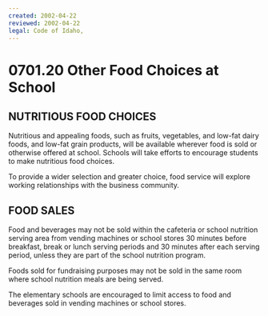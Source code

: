 ```yaml
---
created: 2002-04-22
reviewed: 2002-04-22
legal: Code of Idaho,
---
```


# 0701.20 Other Food Choices at School

## NUTRITIOUS FOOD CHOICES
Nutritious and appealing foods, such as fruits, vegetables, and low-fat dairy foods, and low-fat grain products, will be available wherever food is sold or otherwise offered at school. Schools will take efforts to encourage students to make nutritious food choices.

To provide a wider selection and greater choice, food service will explore working relationships with the business community.

## FOOD SALES
Food and beverages may not be sold within the cafeteria or school nutrition serving area from vending machines or school stores 30 minutes before breakfast, break or lunch serving periods and 30 minutes after each serving period, unless they are part of the school nutrition program.

Foods sold for fundraising purposes may not be sold in the same room where school nutrition meals are being served.

The elementary schools are encouraged to limit access to food and beverages sold in vending machines or school stores.

